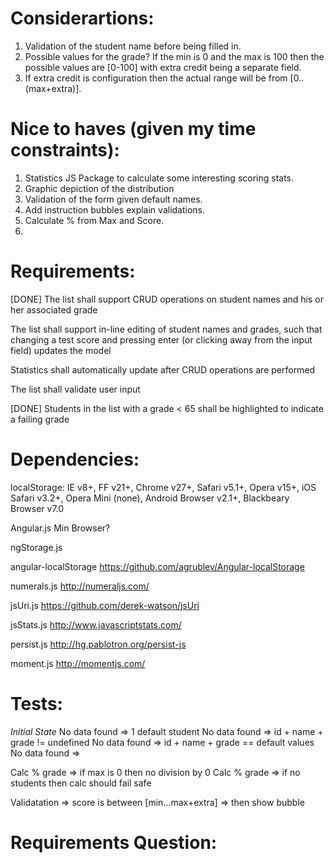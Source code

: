 Considerartions:
================

1. Validation of the student name before being filled in.
2. Possible values for the grade?  If the min is 0 and the max is 100
then the possible values are [0-100] with extra credit being a separate field.
3. If extra credit is configuration then the actual range will be from
[0..(max+extra)].

Nice to haves (given my time constraints):
==========================================
1. Statistics JS Package to calculate some interesting scoring stats.
2. Graphic depiction of the distribution
3. Validation of the form given default names.
4. Add instruction bubbles explain validations.
5. Calculate % from Max and Score.
6. 

Requirements:
=============
[DONE] The list shall support CRUD operations on student names and his or her associated grade

The list shall support in-line editing of student names and grades, such that changing a test score and pressing enter (or clicking away from the input field) updates the model

Statistics shall automatically update after CRUD operations are performed

The list shall validate user input

[DONE] Students in the list with a grade < 65 shall be highlighted to indicate a failing grade

Dependencies:
=============
localStorage:
	IE v8+, FF v21+, Chrome v27+, Safari v5.1+, Opera v15+, iOS Safari v3.2+,
	Opera Mini (none), Android Browser v2.1+, Blackbeary Browser v7.0

Angular.js Min Browser?

ngStorage.js


angular-localStorage
https://github.com/agrublev/Angular-localStorage

numerals.js
http://numeraljs.com/

jsUri.js
https://github.com/derek-watson/jsUri

jsStats.js
http://www.javascriptstats.com/

persist.js
http://hg.pablotron.org/persist-js

moment.js
http://momentjs.com/

Tests:
======

_Initial State_
No data found => 1 default student
No data found => id + name + grade != undefined
No data found => id + name + grade == default values
No data found => 

Calc % grade => if max is 0 then no division by 0
Calc % grade => if no students then calc should fail safe

Validatation => score is between [min...max+extra]
			=> then show bubble

Requirements Question:
======================
